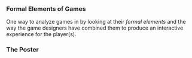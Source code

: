 ### Formal Elements of Games

One way to analyze games in by looking at their *formal elements* and the way the game designers have combined them to produce an interactive experience for the player(s).

### The Poster
